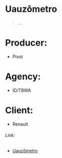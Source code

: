 Uauzômetro
==========

> ...

# Producer:
- Pivot

# Agency:
- ID/TBWA

# Client:
- Renault

###### Link:
- [Uauzômetro](www.uauzometro.com.br)
